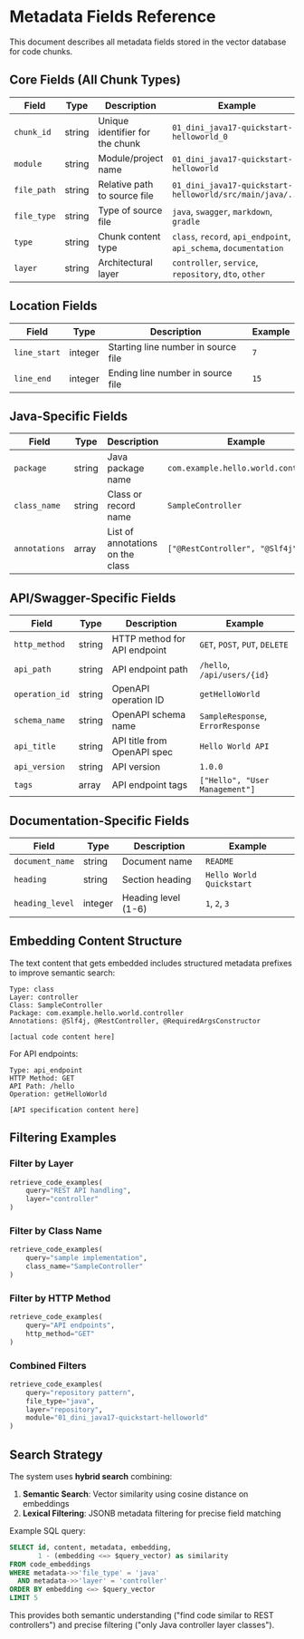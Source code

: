 # Metadata Fields Reference

This document describes all metadata fields stored in the vector database for code chunks.

## Core Fields (All Chunk Types)

| Field | Type | Description | Example |
|-------|------|-------------|---------|
| `chunk_id` | string | Unique identifier for the chunk | `01_dini_java17-quickstart-helloworld_0` |
| `module` | string | Module/project name | `01_dini_java17-quickstart-helloworld` |
| `file_path` | string | Relative path to source file | `01_dini_java17-quickstart-helloworld/src/main/java/...` |
| `file_type` | string | Type of source file | `java`, `swagger`, `markdown`, `gradle` |
| `type` | string | Chunk content type | `class`, `record`, `api_endpoint`, `api_schema`, `documentation` |
| `layer` | string | Architectural layer | `controller`, `service`, `repository`, `dto`, `other` |

## Location Fields

| Field | Type | Description | Example |
|-------|------|-------------|---------|
| `line_start` | integer | Starting line number in source file | `7` |
| `line_end` | integer | Ending line number in source file | `15` |

## Java-Specific Fields

| Field | Type | Description | Example |
|-------|------|-------------|---------|
| `package` | string | Java package name | `com.example.hello.world.controller` |
| `class_name` | string | Class or record name | `SampleController` |
| `annotations` | array | List of annotations on the class | `["@RestController", "@Slf4j"]` |

## API/Swagger-Specific Fields

| Field | Type | Description | Example |
|-------|------|-------------|---------|
| `http_method` | string | HTTP method for API endpoint | `GET`, `POST`, `PUT`, `DELETE` |
| `api_path` | string | API endpoint path | `/hello`, `/api/users/{id}` |
| `operation_id` | string | OpenAPI operation ID | `getHelloWorld` |
| `schema_name` | string | OpenAPI schema name | `SampleResponse`, `ErrorResponse` |
| `api_title` | string | API title from OpenAPI spec | `Hello World API` |
| `api_version` | string | API version | `1.0.0` |
| `tags` | array | API endpoint tags | `["Hello", "User Management"]` |

## Documentation-Specific Fields

| Field | Type | Description | Example |
|-------|------|-------------|---------|
| `document_name` | string | Document name | `README` |
| `heading` | string | Section heading | `Hello World Quickstart` |
| `heading_level` | integer | Heading level (1-6) | `1`, `2`, `3` |

## Embedding Content Structure

The text content that gets embedded includes structured metadata prefixes to improve semantic search:

```
Type: class
Layer: controller
Class: SampleController
Package: com.example.hello.world.controller
Annotations: @Slf4j, @RestController, @RequiredArgsConstructor

[actual code content here]
```

For API endpoints:
```
Type: api_endpoint
HTTP Method: GET
API Path: /hello
Operation: getHelloWorld

[API specification content here]
```

## Filtering Examples

### Filter by Layer
```python
retrieve_code_examples(
    query="REST API handling",
    layer="controller"
)
```

### Filter by Class Name
```python
retrieve_code_examples(
    query="sample implementation",
    class_name="SampleController"
)
```

### Filter by HTTP Method
```python
retrieve_code_examples(
    query="API endpoints",
    http_method="GET"
)
```

### Combined Filters
```python
retrieve_code_examples(
    query="repository pattern",
    file_type="java",
    layer="repository",
    module="01_dini_java17-quickstart-helloworld"
)
```

## Search Strategy

The system uses **hybrid search** combining:

1. **Semantic Search**: Vector similarity using cosine distance on embeddings
2. **Lexical Filtering**: JSONB metadata filtering for precise field matching

Example SQL query:
```sql
SELECT id, content, metadata, embedding,
       1 - (embedding <=> $query_vector) as similarity
FROM code_embeddings
WHERE metadata->>'file_type' = 'java'
  AND metadata->>'layer' = 'controller'
ORDER BY embedding <=> $query_vector
LIMIT 5
```

This provides both semantic understanding ("find code similar to REST controllers") and precise filtering ("only Java controller layer classes").
